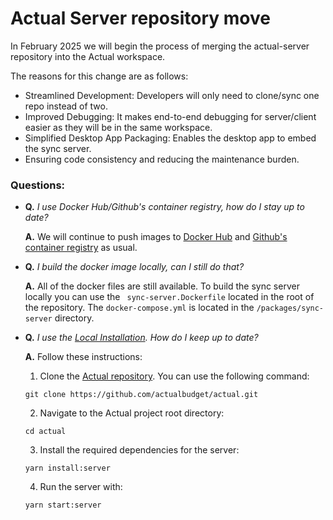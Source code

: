 # Actual Server repository move

In February 2025 we will begin the process of merging the actual-server repository into the Actual workspace.

The reasons for this change are as follows:

- Streamlined Development: Developers will only need to clone/sync one repo instead of two.
- Improved Debugging: It makes end-to-end debugging for server/client easier as they will be in the same workspace.
- Simplified Desktop App Packaging: Enables the desktop app to embed the sync server.
- Ensuring code consistency and reducing the maintenance burden.


### Questions:

- **Q.** _I use Docker Hub/Github's container registry, how do I stay up to date?_

  **A.** We will continue to push images to [Docker Hub](https://hub.docker.com/r/actualbudget/actual-server) and [Github's container registry](https://ghcr.io/actualbudget/actual-server) as usual.


- **Q.** _I build the docker image locally, can I still do that?_

  **A.** All of the docker files are still available. To build the sync server locally you can use the ``` sync-server.Dockerfile``` located in the root of the repository.  The ``` docker-compose.yml ``` is located in the ```/packages/sync-server``` directory.


- **Q.** _I use the [Local Installation](https://actualbudget.org/docs/install/local). How do I keep up to date?_

  **A.** Follow these instructions:
  1. Clone the [Actual repository](https://github.comactualbudget/actual). You can use the following command:
  ```
  git clone https://github.com/actualbudget/actual.git
  ```
  2. Navigate to the Actual project root directory:
  ```
  cd actual
  ```
  3. Install the required dependencies for the server:
  ```
  yarn install:server
  ```
  4. Run the server with:
  ```
  yarn start:server
  ```
